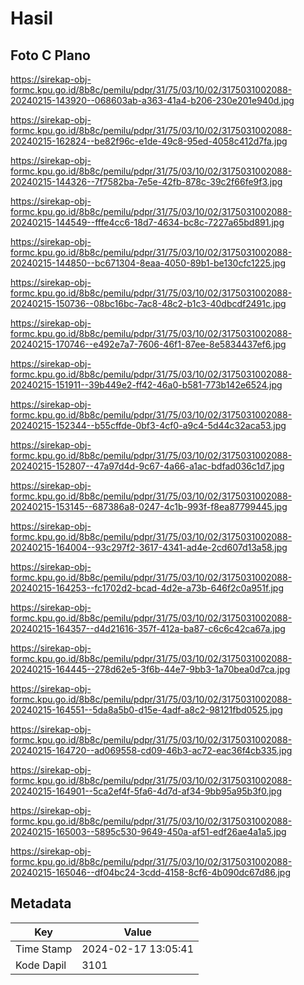 # Hasil

## Foto C Plano

https://sirekap-obj-formc.kpu.go.id/8b8c/pemilu/pdpr/31/75/03/10/02/3175031002088-20240215-143920--068603ab-a363-41a4-b206-230e201e940d.jpg

https://sirekap-obj-formc.kpu.go.id/8b8c/pemilu/pdpr/31/75/03/10/02/3175031002088-20240215-162824--be82f96c-e1de-49c8-95ed-4058c412d7fa.jpg

https://sirekap-obj-formc.kpu.go.id/8b8c/pemilu/pdpr/31/75/03/10/02/3175031002088-20240215-144326--7f7582ba-7e5e-42fb-878c-39c2f66fe9f3.jpg

https://sirekap-obj-formc.kpu.go.id/8b8c/pemilu/pdpr/31/75/03/10/02/3175031002088-20240215-144549--fffe4cc6-18d7-4634-bc8c-7227a65bd891.jpg

https://sirekap-obj-formc.kpu.go.id/8b8c/pemilu/pdpr/31/75/03/10/02/3175031002088-20240215-144850--bc671304-8eaa-4050-89b1-be130cfc1225.jpg

https://sirekap-obj-formc.kpu.go.id/8b8c/pemilu/pdpr/31/75/03/10/02/3175031002088-20240215-150736--08bc16bc-7ac8-48c2-b1c3-40dbcdf2491c.jpg

https://sirekap-obj-formc.kpu.go.id/8b8c/pemilu/pdpr/31/75/03/10/02/3175031002088-20240215-170746--e492e7a7-7606-46f1-87ee-8e5834437ef6.jpg

https://sirekap-obj-formc.kpu.go.id/8b8c/pemilu/pdpr/31/75/03/10/02/3175031002088-20240215-151911--39b449e2-ff42-46a0-b581-773b142e6524.jpg

https://sirekap-obj-formc.kpu.go.id/8b8c/pemilu/pdpr/31/75/03/10/02/3175031002088-20240215-152344--b55cffde-0bf3-4cf0-a9c4-5d44c32aca53.jpg

https://sirekap-obj-formc.kpu.go.id/8b8c/pemilu/pdpr/31/75/03/10/02/3175031002088-20240215-152807--47a97d4d-9c67-4a66-a1ac-bdfad036c1d7.jpg

https://sirekap-obj-formc.kpu.go.id/8b8c/pemilu/pdpr/31/75/03/10/02/3175031002088-20240215-153145--687386a8-0247-4c1b-993f-f8ea87799445.jpg

https://sirekap-obj-formc.kpu.go.id/8b8c/pemilu/pdpr/31/75/03/10/02/3175031002088-20240215-164004--93c297f2-3617-4341-ad4e-2cd607d13a58.jpg

https://sirekap-obj-formc.kpu.go.id/8b8c/pemilu/pdpr/31/75/03/10/02/3175031002088-20240215-164253--fc1702d2-bcad-4d2e-a73b-646f2c0a951f.jpg

https://sirekap-obj-formc.kpu.go.id/8b8c/pemilu/pdpr/31/75/03/10/02/3175031002088-20240215-164357--d4d21616-357f-412a-ba87-c6c6c42ca67a.jpg

https://sirekap-obj-formc.kpu.go.id/8b8c/pemilu/pdpr/31/75/03/10/02/3175031002088-20240215-164445--278d62e5-3f6b-44e7-9bb3-1a70bea0d7ca.jpg

https://sirekap-obj-formc.kpu.go.id/8b8c/pemilu/pdpr/31/75/03/10/02/3175031002088-20240215-164551--5da8a5b0-d15e-4adf-a8c2-98121fbd0525.jpg

https://sirekap-obj-formc.kpu.go.id/8b8c/pemilu/pdpr/31/75/03/10/02/3175031002088-20240215-164720--ad069558-cd09-46b3-ac72-eac36f4cb335.jpg

https://sirekap-obj-formc.kpu.go.id/8b8c/pemilu/pdpr/31/75/03/10/02/3175031002088-20240215-164901--5ca2ef4f-5fa6-4d7d-af34-9bb95a95b3f0.jpg

https://sirekap-obj-formc.kpu.go.id/8b8c/pemilu/pdpr/31/75/03/10/02/3175031002088-20240215-165003--5895c530-9649-450a-af51-edf26ae4a1a5.jpg

https://sirekap-obj-formc.kpu.go.id/8b8c/pemilu/pdpr/31/75/03/10/02/3175031002088-20240215-165046--df04bc24-3cdd-4158-8cf6-4b090dc67d86.jpg


## Metadata

| Key        | Value               |
| ---------- | ------------------- |
| Time Stamp | 2024-02-17 13:05:41 |
| Kode Dapil | 3101                |



